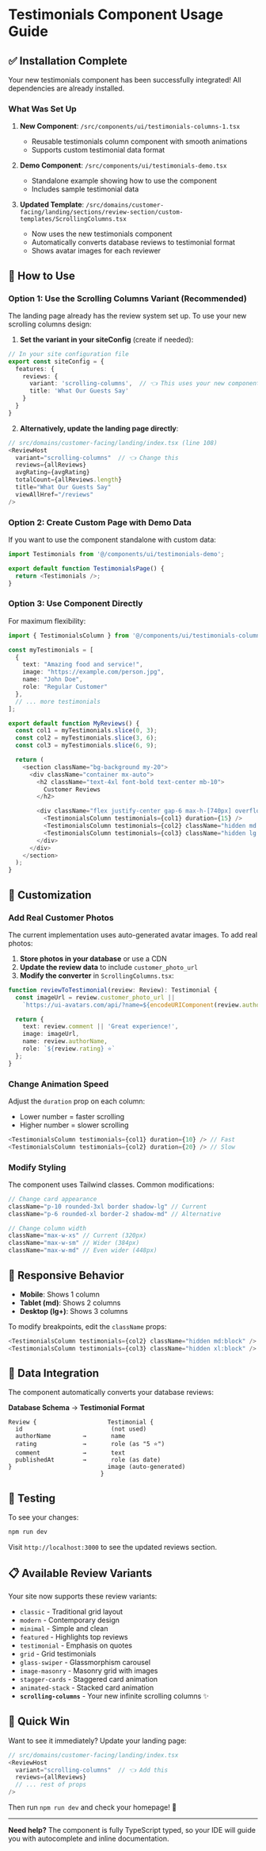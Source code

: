 # Testimonials Component Usage Guide

## ✅ Installation Complete

Your new testimonials component has been successfully integrated! All dependencies are already installed.

### What Was Set Up

1. **New Component**: `/src/components/ui/testimonials-columns-1.tsx`
   - Reusable testimonials column component with smooth animations
   - Supports custom testimonial data format

2. **Demo Component**: `/src/components/ui/testimonials-demo.tsx`
   - Standalone example showing how to use the component
   - Includes sample testimonial data

3. **Updated Template**: `/src/domains/customer-facing/landing/sections/review-section/custom-templates/ScrollingColumns.tsx`
   - Now uses the new testimonials component
   - Automatically converts database reviews to testimonial format
   - Shows avatar images for each reviewer

## 🎯 How to Use

### Option 1: Use the Scrolling Columns Variant (Recommended)

The landing page already has the review system set up. To use your new scrolling columns design:

1. **Set the variant in your siteConfig** (create if needed):

```typescript
// In your site configuration file
export const siteConfig = {
  features: {
    reviews: {
      variant: 'scrolling-columns',  // 👈 This uses your new component
      title: 'What Our Guests Say'
    }
  }
}
```

2. **Alternatively, update the landing page directly**:

```typescript
// src/domains/customer-facing/landing/index.tsx (line 108)
<ReviewHost
  variant="scrolling-columns"  // 👈 Change this
  reviews={allReviews}
  avgRating={avgRating}
  totalCount={allReviews.length}
  title="What Our Guests Say"
  viewAllHref="/reviews"
/>
```

### Option 2: Create Custom Page with Demo Data

If you want to use the component standalone with custom data:

```typescript
import Testimonials from '@/components/ui/testimonials-demo';

export default function TestimonialsPage() {
  return <Testimonials />;
}
```

### Option 3: Use Component Directly

For maximum flexibility:

```typescript
import { TestimonialsColumn } from '@/components/ui/testimonials-columns-1';

const myTestimonials = [
  {
    text: "Amazing food and service!",
    image: "https://example.com/person.jpg",
    name: "John Doe",
    role: "Regular Customer"
  },
  // ... more testimonials
];

export default function MyReviews() {
  const col1 = myTestimonials.slice(0, 3);
  const col2 = myTestimonials.slice(3, 6);
  const col3 = myTestimonials.slice(6, 9);

  return (
    <section className="bg-background my-20">
      <div className="container mx-auto">
        <h2 className="text-4xl font-bold text-center mb-10">
          Customer Reviews
        </h2>

        <div className="flex justify-center gap-6 max-h-[740px] overflow-hidden">
          <TestimonialsColumn testimonials={col1} duration={15} />
          <TestimonialsColumn testimonials={col2} className="hidden md:block" duration={19} />
          <TestimonialsColumn testimonials={col3} className="hidden lg:block" duration={17} />
        </div>
      </div>
    </section>
  );
}
```

## 🎨 Customization

### Add Real Customer Photos

The current implementation uses auto-generated avatar images. To add real photos:

1. **Store photos in your database** or use a CDN
2. **Update the review data** to include `customer_photo_url`
3. **Modify the converter** in `ScrollingColumns.tsx`:

```typescript
function reviewToTestimonial(review: Review): Testimonial {
  const imageUrl = review.customer_photo_url ||
    `https://ui-avatars.com/api/?name=${encodeURIComponent(review.authorName)}`;

  return {
    text: review.comment || 'Great experience!',
    image: imageUrl,
    name: review.authorName,
    role: `${review.rating} ⭐`
  };
}
```

### Change Animation Speed

Adjust the `duration` prop on each column:
- Lower number = faster scrolling
- Higher number = slower scrolling

```typescript
<TestimonialsColumn testimonials={col1} duration={10} /> // Fast
<TestimonialsColumn testimonials={col2} duration={20} /> // Slow
```

### Modify Styling

The component uses Tailwind classes. Common modifications:

```typescript
// Change card appearance
className="p-10 rounded-3xl border shadow-lg" // Current
className="p-6 rounded-xl border-2 shadow-md" // Alternative

// Change column width
className="max-w-xs" // Current (320px)
className="max-w-sm" // Wider (384px)
className="max-w-md" // Even wider (448px)
```

## 📱 Responsive Behavior

- **Mobile**: Shows 1 column
- **Tablet (md)**: Shows 2 columns
- **Desktop (lg+)**: Shows 3 columns

To modify breakpoints, edit the `className` props:

```typescript
<TestimonialsColumn testimonials={col2} className="hidden md:block" /> // Shows at 768px+
<TestimonialsColumn testimonials={col3} className="hidden xl:block" /> // Shows at 1280px+
```

## 🔄 Data Integration

The component automatically converts your database reviews:

**Database Schema** → **Testimonial Format**
```
Review {                    Testimonial {
  id                         (not used)
  authorName         →       name
  rating             →       role (as "5 ⭐")
  comment            →       text
  publishedAt        →       role (as date)
}                           image (auto-generated)
                          }
```

## 🚀 Testing

To see your changes:

```bash
npm run dev
```

Visit `http://localhost:3000` to see the updated reviews section.

## 📋 Available Review Variants

Your site now supports these review variants:
- `classic` - Traditional grid layout
- `modern` - Contemporary design
- `minimal` - Simple and clean
- `featured` - Highlights top reviews
- `testimonial` - Emphasis on quotes
- `grid` - Grid testimonials
- `glass-swiper` - Glassmorphism carousel
- `image-masonry` - Masonry grid with images
- `stagger-cards` - Staggered card animation
- `animated-stack` - Stacked card animation
- **`scrolling-columns`** - Your new infinite scrolling columns ✨

## 🎯 Quick Win

Want to see it immediately? Update your landing page:

```typescript
// src/domains/customer-facing/landing/index.tsx
<ReviewHost
  variant="scrolling-columns"  // 👈 Add this
  reviews={allReviews}
  // ... rest of props
/>
```

Then run `npm run dev` and check your homepage! 🎉

---

**Need help?** The component is fully TypeScript typed, so your IDE will guide you with autocomplete and inline documentation.
